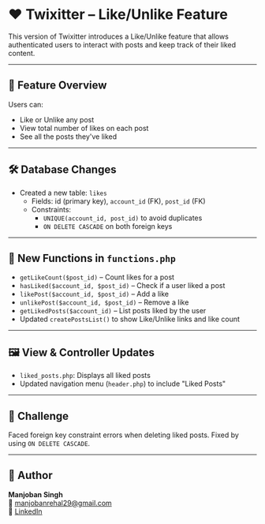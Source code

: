 # ❤️ Twixitter – Like/Unlike Feature

This version of Twixitter introduces a Like/Unlike feature that allows authenticated users to interact with posts and keep track of their liked content.

---

## 🧩 Feature Overview

Users can:
- Like or Unlike any post
- View total number of likes on each post
- See all the posts they've liked

---

## 🛠️ Database Changes

- Created a new table: `likes`
  - Fields: id (primary key), `account_id` (FK), `post_id` (FK)
  - Constraints:
    - `UNIQUE(account_id, post_id)` to avoid duplicates
    - `ON DELETE CASCADE` on both foreign keys

---

## 🔧 New Functions in `functions.php`

- `getLikeCount($post_id)` – Count likes for a post
- `hasLiked($account_id, $post_id)` – Check if a user liked a post
- `likePost($account_id, $post_id)` – Add a like
- `unlikePost($account_id, $post_id)` – Remove a like
- `getLikedPosts($account_id)` – List posts liked by the user
- Updated `createPostsList()` to show Like/Unlike links and like count

---

## 🖼️ View & Controller Updates

- `liked_posts.php`: Displays all liked posts
- Updated navigation menu (`header.php`) to include "Liked Posts"

---

## 🧠 Challenge

Faced foreign key constraint errors when deleting liked posts. Fixed by using `ON DELETE CASCADE`.

---

## 👤 Author

**Manjoban Singh**  
📧 manjobanrehal29@gmail.com  
🔗 [LinkedIn](https://www.linkedin.com/in/manjobansingh1329)
